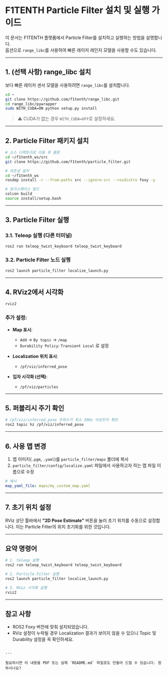 # F1TENTH Particle Filter 설치 및 실행 가이드

이 문서는 F1TENTH 플랫폼에서 Particle Filter를 설치하고 실행하는 방법을 설명합니다.  
옵션으로 `range_libc`를 사용하여 빠른 레이저 레인지 모델을 사용할 수도 있습니다.

---

## 1. (선택 사항) range_libc 설치

보다 빠른 레이저 센서 모델을 사용하려면 `range_libc`를 설치합니다.

```bash
cd ~
git clone https://github.com/f1tenth/range_libc.git
cd range_libc/pywrapper
sudo WITH_CUDA=ON python setup.py install
````

> ⚠️ CUDA가 없는 경우 `WITH_CUDA=OFF`로 설정하세요.

---

## 2. Particle Filter 패키지 설치

```bash
# 소스 디렉토리로 이동 후 클론
cd ~/f1tenth_ws/src
git clone https://github.com/f1tenth/particle_filter.git

# 의존성 설치
cd ~/f1tenth_ws
rosdep install -r --from-paths src --ignore-src --rosdistro foxy -y

# 워크스페이스 빌드
colcon build
source install/setup.bash
```

---

## 3. Particle Filter 실행

### 3.1. Teleop 실행 (다른 터미널)

```bash
ros2 run teleop_twist_keyboard teleop_twist_keyboard
```

### 3.2. Particle Filter 노드 실행

```bash
ros2 launch particle_filter localize_launch.py
```

---

## 4. RViz2에서 시각화

```bash
rviz2
```

### 추가 설정:

* **Map 표시**:

  * `Add` → `By topic` → `/map`
  * `Durability Policy`: `Transient Local` 로 설정

* **Localization 위치 표시**:

  * `/pf/viz/inferred_pose`

* **입자 시각화 (선택)**:

  * `/pf/viz/particles`

---

## 5. 퍼블리시 주기 확인

```bash
# /pf/viz/inferred_pose 주파수가 최소 30Hz 이상인지 확인
ros2 topic hz /pf/viz/inferred_pose
```

---

## 6. 사용 맵 변경

1. 맵 이미지(`.pgm`, `.yaml`)를 `particle_filter/maps` 폴더에 복사
2. `particle_filter/config/localize.yaml` 파일에서 사용하고자 하는 맵 파일 이름으로 수정

```yaml
# 예시
map_yaml_file: maps/my_custom_map.yaml
```

---

## 7. 초기 위치 설정

RViz 상단 툴바에서 **"2D Pose Estimate"** 버튼을 눌러 초기 위치를 수동으로 설정합니다.
이는 Particle Filter의 위치 초기화를 위한 것입니다.

---

## 요약 명령어

```bash
# 1. teleop 실행
ros2 run teleop_twist_keyboard teleop_twist_keyboard

# 2. Particle Filter 실행
ros2 launch particle_filter localize_launch.py

# 3. RViz 시각화 실행
rviz2
```

---

## 참고 사항

* ROS2 Foxy 버전에 맞춰 설치되었습니다.
* RViz 설정이 누락될 경우 Localization 결과가 보이지 않을 수 있으니 Topic 및 Durability 설정을 꼭 확인하세요.

```

---

필요하시면 이 내용을 PDF 또는 실제 `README.md` 파일로도 만들어 드릴 수 있습니다. 원하시나요?
```
